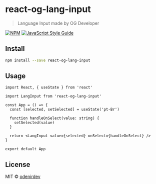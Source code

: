 # react-og-lang-input

> Language Input made by OG Developer

[![NPM](https://img.shields.io/npm/v/react-og-lang-input.svg)](https://www.npmjs.com/package/react-og-lang-input) [![JavaScript Style Guide](https://img.shields.io/badge/code_style-standard-brightgreen.svg)](https://standardjs.com)

## Install

```bash
npm install --save react-og-lang-input
```

## Usage

```tsx
import React, { useState } from 'react'

import LangInput from 'react-og-lang-input'

const App = () => {
  const [selected, setSelected] = useState('pt-Br')

  function handleOnSelect(value: string) {
    setSelected(value)
  }

  return <LangInput value={selected} onSelect={handleOnSelect} />
}

export default App

```

## License

MIT © [odenirdev](https://github.com/odenirdev)

